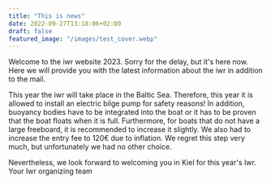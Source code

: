```yaml
---
title: "This is news"
date: 2022-09-27T13:18:06+02:00
draft: false
featured_image: "/images/test_cover.webp"
---
```


Welcome to the iwr website 2023. Sorry for the delay, but it's here now. Here we will provide you with the latest information about the iwr in addition to the mail.

This year the iwr will take place in the Baltic Sea. Therefore, this year it is allowed to install an electric bilge pump for safety reasons! In addition, buoyancy bodies have to be integrated into the boat or it has to be proven that the boat floats when it is full. Furthermore, for boats that do not have a large freeboard, it is recommended to increase it slightly. We also had to increase the entry fee to 120€ due to inflation. We regret this step very much, but unfortunately we had no other choice.

Nevertheless, we look forward to welcoming you in Kiel for this year's Iwr. Your Iwr organizing team


